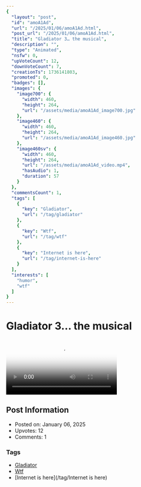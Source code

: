 ```yaml
---
{
  "layout": "post",
  "id": "amoA1Ad",
  "url": "/2025/01/06/amoA1Ad.html",
  "post_url": "/2025/01/06/amoA1Ad.html",
  "title": "Gladiator 3… the musical",
  "description": "",
  "type": "Animated",
  "nsfw": 0,
  "upVoteCount": 12,
  "downVoteCount": 7,
  "creationTs": 1736141803,
  "promoted": 0,
  "badges": [],
  "images": {
    "image700": {
      "width": 460,
      "height": 264,
      "url": "/assets/media/amoA1Ad_image700.jpg"
    },
    "image460": {
      "width": 460,
      "height": 264,
      "url": "/assets/media/amoA1Ad_image460.jpg"
    },
    "image460sv": {
      "width": 460,
      "height": 264,
      "url": "/assets/media/amoA1Ad_video.mp4",
      "hasAudio": 1,
      "duration": 57
    }
  },
  "commentsCount": 1,
  "tags": [
    {
      "key": "Gladiator",
      "url": "/tag/gladiator"
    },
    {
      "key": "Wtf",
      "url": "/tag/wtf"
    },
    {
      "key": "Internet is here",
      "url": "/tag/internet-is-here"
    }
  ],
  "interests": [
    "humor",
    "wtf"
  ]
}
---
```


# Gladiator 3… the musical

<video controls playsinline loop poster="/assets/media/amoA1Ad_image460.jpg">
  <source src="/assets/media/amoA1Ad_video.mp4" type="video/mp4">
  Your browser does not support the video tag.
</video>

## Post Information

- Posted on: January 06, 2025
- Upvotes: 12
- Comments: 1

### Tags

- [Gladiator](/tag/Gladiator)
- [Wtf](/tag/Wtf)
- [Internet is here](/tag/Internet is here)
